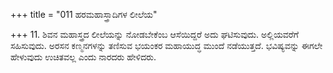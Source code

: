 +++
title = "011 ಹರಮಹಾಸ್ತ್ರಾದಿಗಳ ಲೀಲೆಯ"

+++
11. ಶಿವನ ಮಹಾಸ್ತ್ರದ ಲೀಲೆಯನ್ನು ನೋಡಬೇಕೆಂಬ ಆಸೆಯಿದ್ದರೆ ಅದು ಘಟಿಸುವುದು. ಅಲ್ಲಿಯವರೆಗೆ ಸಹಿಸುವುದು. ಅರಸನ ಕಣ್ಮನಗಳನ್ನು ತಣಿಸುವ ಭಯಂಕರ ಮಹಾಯುದ್ಧ ಮುಂದೆ ನಡೆಯುತ್ತದೆ. ಭವಿಷ್ಯವನ್ನು ಈಗಲೇ ಹೇಳುವುದು ಉಚಿತವಲ್ಲ ಎಂದು ನಾರದರು ಹೇಳಿದರು.